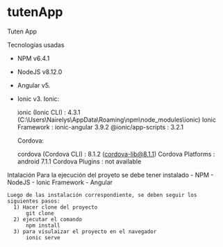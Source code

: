 # tutenApp
Tuten App

Tecnologías usadas
  - NPM v6.4.1
  - NodeJS v8.12.0
  - Angular v5.
  - Ionic v3.
      Ionic:

       ionic (Ionic CLI)  : 4.3.1 (C:\Users\Nairelys\AppData\Roaming\npm\node_modules\ionic)
       Ionic Framework    : ionic-angular 3.9.2
       @ionic/app-scripts : 3.2.1

    Cordova:

       cordova (Cordova CLI) : 8.1.2 (cordova-lib@8.1.1)
       Cordova Platforms     : android 7.1.1
       Cordova Plugins       : not available

Intalación
    Para la ejecución del proyeto se debe tener instalado 
      - NPM
      - NodeJS
      - Ionic Framework
      - Angular
      
    Luego de las instalación correspondiente, se deben seguir los siguientes pasos:
      1) Hacer clone del proyecto
          git clone 
      2) ejecutar el comando 
          npm install
      3) para visulaizar el proyecto en el navegador 
          ionic serve

